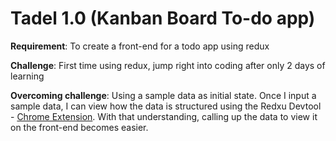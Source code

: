 # Tadel 1.0 (Kanban Board To-do app)

**Requirement**: To create a front-end for a todo app using redux

**Challenge**: First time using redux, jump right into coding after only 2 days of learning

**Overcoming challenge**: Using a sample data as initial state. Once I input a sample data, I can view how the data is structured using the Redxu Devtool - [Chrome Extension](https://chromewebstore.google.com/detail/lmhkpmbekcpmknklioeibfkpmmfibljd). With that understanding, calling up the data to view it on the front-end becomes easier.
